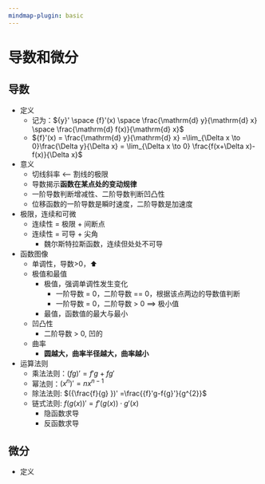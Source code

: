 ```yaml
---
mindmap-plugin: basic
---
```


# 导数和微分

## 导数
- 定义
    - 记为：${y}' \space {f}'(x) \space \frac{\mathrm{d} y}{\mathrm{d} x} \space \frac{\mathrm{d} f(x)}{\mathrm{d} x}$
    - ${f}'(x) = \frac{\mathrm{d} y}{\mathrm{d} x} =\lim_{\Delta x \to 0}\frac{\Delta y}{\Delta x} = \lim_{\Delta x \to 0} \frac{f(x+\Delta x)-f(x)}{\Delta x}$
- 意义
    - 切线斜率 <-- 割线的极限
    - 导数揭示**函数在某点处的变动规律**
    - 一阶导数判断增减性、二阶导数判断凹凸性
    - 位移函数的一阶导数是瞬时速度，二阶导数是加速度
- 极限，连续和可微
    - 连续性 = 极限 + 间断点
    - 连续性 = 可导 + 尖角
        - 魏尔斯特拉斯函数，连续但处处不可导
- 函数图像
    - 单调性，导数>0，⬆
    - 极值和最值
        - 极值，强调单调性发生变化
            - 一阶导数 = 0，二阶导数 == 0，根据该点两边的导数值判断
            - 一阶导数 = 0，二阶导数 > 0 ==> 极小值
        - 最值，函数值的最大与最小
    - 凹凸性
        - 二阶导数 > 0, 凹的
    - 曲率
        - **圆越大，曲率半径越大，曲率越小**
- 运算法则
    - 乘法法则：$({f g})' = {f}'g+f{g}'$
    - 幂法则：$({x^{n} })' = n x^{n-1}$
    - 除法法则: $({\frac{f}{g} })' =\frac{{f}'g-f{g}'}{g^{2}}$
    - 链式法则: ${f(g(x))}' = {f}'(g(x))\cdot {g}'(x)$
        - 隐函数求导
        - 反函数求导

## 微分
- 定义